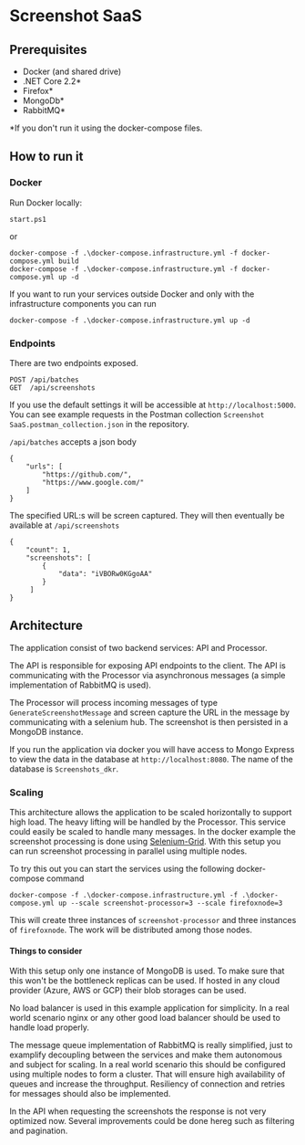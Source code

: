# Screenshot SaaS

## Prerequisites

* Docker (and shared drive)
* .NET Core 2.2*
* Firefox*
* MongoDb*
* RabbitMQ*

*If you don't run it using the docker-compose files.

## How to run it

### Docker

Run Docker locally:

    start.ps1

or

    docker-compose -f .\docker-compose.infrastructure.yml -f docker-compose.yml build
    docker-compose -f .\docker-compose.infrastructure.yml -f docker-compose.yml up -d

If you want to run your services outside Docker and only with the infrastructure components you can run

    docker-compose -f .\docker-compose.infrastructure.yml up -d

### Endpoints

There are two endpoints exposed. 

    POST /api/batches
    GET  /api/screenshots

If you use the default settings it will be accessible at `http://localhost:5000`. You can see example requests in the Postman collection `Screenshot SaaS.postman_collection.json` in the repository.

`/api/batches` accepts a json body

    {
        "urls": [ 
            "https://github.com/",
            "https://www.google.com/"
        ]
    }

The specified URL:s will be screen captured. They will then eventually be available at `/api/screenshots`

    {
        "count": 1,
        "screenshots": [
            {
                "data": "iVBORw0KGgoAA"
            }
         ]
    }

## Architecture

The application consist of two backend services: API and Processor.

The API is responsible for exposing API endpoints to the client. The API is communicating with the Processor via asynchronous messages (a simple implementation of RabbitMQ is used).

The Processor will process incoming messages of type `GenerateScreenshotMessage` and screen capture the URL in the message by communicating with a selenium hub. The screenshot is then persisted in a MongoDB instance.

If you run the application via docker you will have access to Mongo Express to view the data in the database at `http://localhost:8080`. The name of the database is `Screenshots_dkr`.

### Scaling

This architecture allows the application to be scaled horizontally to support high load. The heavy lifting will be handled by the Processor. This service could easily be scaled to handle many messages. In the docker example the screenshot processing is done using [Selenium-Grid](https://www.seleniumhq.org/docs/07_selenium_grid.jsp). With this setup you can run screenshot processing in parallel using multiple nodes.

To try this out you can start the services using the following docker-compose command

    docker-compose -f .\docker-compose.infrastructure.yml -f .\docker-compose.yml up --scale screenshot-processor=3 --scale firefoxnode=3

This will create three instances of `screenshot-processor` and three instances of `firefoxnode`. The work  will be distributed among those nodes.

#### Things to consider

With this setup only one instance of MongoDB is used. To make sure that this won't be the bottleneck replicas can be used. If hosted in any cloud provider (Azure, AWS or GCP) their blob storages can be used.

No load balancer is used in this example application for simplicity. In a real world scenario nginx or any other good load balancer should be used to handle load properly.

The message queue implementation of RabbitMQ is really simplified, just to examplify decoupling between the services and make them autonomous and subject for scaling. In a real world scenario this should be configured using multiple nodes to form a cluster. That will ensure high availability of queues and increase the throughput. Resiliency of connection and retries for messages should also be implemented.

In the API when requesting the screenshots the response is not very optimized now. Several improvements could be done hereg such as filtering and pagination.
